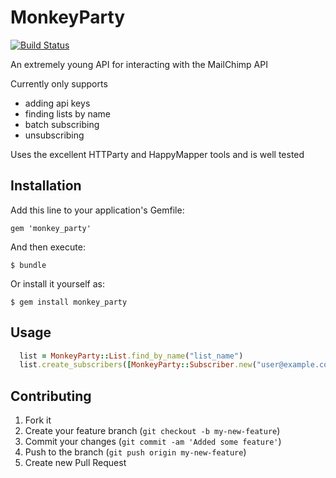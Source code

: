 # MonkeyParty

[![Build Status](https://secure.travis-ci.org/dpickett/monkey_party.png)](http://travis-ci.org/dpickett/monkey_party)

An extremely young API for interacting with the MailChimp API

Currently only supports 

* adding api keys
* finding lists by name
* batch subscribing 
* unsubscribing

Uses the excellent HTTParty and HappyMapper tools and is well tested

## Installation

Add this line to your application's Gemfile:

    gem 'monkey_party'

And then execute:

    $ bundle

Or install it yourself as:

    $ gem install monkey_party

## Usage

```ruby
  list = MonkeyParty::List.find_by_name("list_name")
  list.create_subscribers([MonkeyParty::Subscriber.new("user@example.com")])
```


## Contributing

1. Fork it
2. Create your feature branch (`git checkout -b my-new-feature`)
3. Commit your changes (`git commit -am 'Added some feature'`)
4. Push to the branch (`git push origin my-new-feature`)
5. Create new Pull Request
